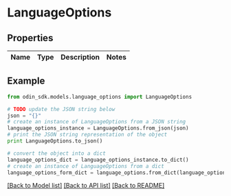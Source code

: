 # LanguageOptions


## Properties

Name | Type | Description | Notes
------------ | ------------- | ------------- | -------------

## Example

```python
from odin_sdk.models.language_options import LanguageOptions

# TODO update the JSON string below
json = "{}"
# create an instance of LanguageOptions from a JSON string
language_options_instance = LanguageOptions.from_json(json)
# print the JSON string representation of the object
print LanguageOptions.to_json()

# convert the object into a dict
language_options_dict = language_options_instance.to_dict()
# create an instance of LanguageOptions from a dict
language_options_form_dict = language_options.from_dict(language_options_dict)
```
[[Back to Model list]](../README.md#documentation-for-models) [[Back to API list]](../README.md#documentation-for-api-endpoints) [[Back to README]](../README.md)


